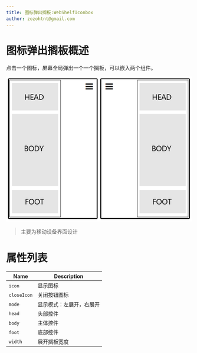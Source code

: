 ```yaml
---
title: 图标弹出搁板:WebShelfIconbox
author: zozohtnt@gmail.com
---
```


# 图标弹出搁板概述

点击一个图标，屏幕全局弹出一个一个搁板，可以嵌入两个组件。

![](../media/sketch-web-gis-leaflet.png)

> 主要为移动设备界面设计

# 属性列表

 Name       | Description
------------|-------------------
`icon`      | 显示图标
`closeIcon` | 关闭按钮图标
`mode`      | 显示模式：左展开，右展开
`head`      | 头部控件
`body`      | 主体控件
`foot`      | 底部控件
`width`     | 展开搁板宽度
